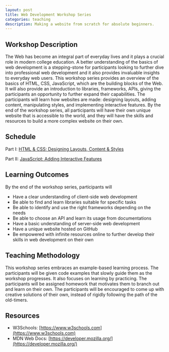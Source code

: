 ```yaml
---
layout: post
title: Web Development Workshop Series
categories: teaching
description: Making a website from scratch for absolute beginners.
---
```


## Workshop Description
The Web has become an integral part of everyday lives and it plays a crucial role in modern college education. A better understanding of the basics of web development is a stepping-stone for participants looking to further dive into professional web development and it also provides invaluable insights to everyday web users. This workshop series provides an overview of the basics of HTML, CSS, JavaScript, which are the building blocks of the Web. It will also provide an introduction to libraries, frameworks, APIs, giving the participants an opportunity to further expand their capabilities. The participants will learn how websites are made: designing layouts, adding content, manipulating styles, and implementing interactive features. By the end of the workshop series, all participants will have their own unique website that is accessible to the world, and they will have the skills and resources to build a more complex website on their own.

## Schedule

Part I: [HTML & CSS: Designing Layouts, Content & Styles](https://github.com/jackbdu/web-dev-workshop/tree/master/01-html-and-css)

Part II: [JavaScript: Adding Interactive Features](https://github.com/jackbdu/web-dev-workshop/tree/master/02-javascript)

## Learning Outcomes
By the end of the workshop series, participants will
- Have a clear understanding of client-side web development
- Be able to find and learn libraries suitable for specific tasks
- Be able to identify and use the right frameworks depending on the needs
- Be able to choose an API and learn its usage from documentations
- Have a basic understanding of server-side web development
- Have a unique website hosted on GitHub
- Be empowered with infinite resources online to further develop their skills in web development on their own

## Teaching Methodology
This workshop series embraces an example-based learning process. The participants will be given code examples that slowly guide them as the workshop progresses. It also focuses on learning by practicing. The participants will be assigned homework that motivates them to branch out and learn on their own. The participants will be encouraged to come up with creative solutions of their own, instead of rigidly following the path of the old-timers.

## Resources
- W3Schools: [https://www.w3schools.com](https://www.w3schools.com)
- MDN Web Docs: [https://developer.mozilla.org/](https://developer.mozilla.org/)
